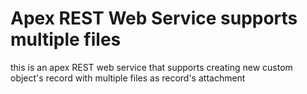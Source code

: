 # Apex REST Web Service supports multiple files
this is an apex REST web service that supports creating new custom object's record with multiple files as record's attachment
